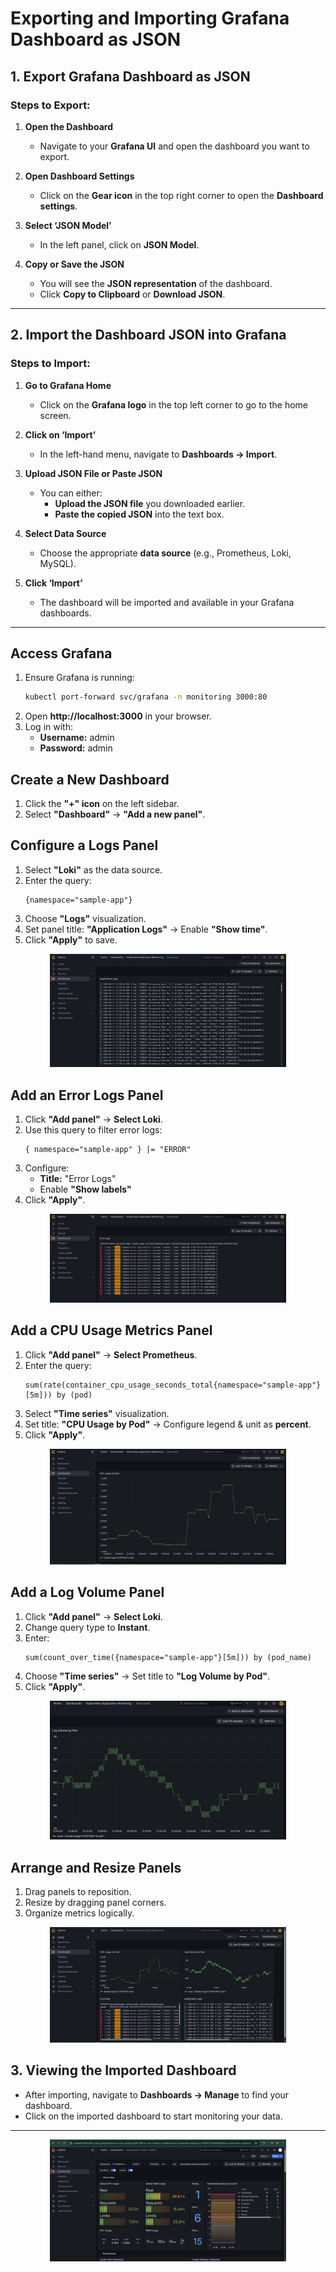 # Exporting and Importing Grafana Dashboard as JSON  

## 1. Export Grafana Dashboard as JSON  

### Steps to Export:  
1. **Open the Dashboard**  
   - Navigate to your **Grafana UI** and open the dashboard you want to export.  

2. **Open Dashboard Settings**  
   - Click on the **Gear icon** in the top right corner to open the **Dashboard settings**.

3. **Select ‘JSON Model’**  
   - In the left panel, click on **JSON Model**.

4. **Copy or Save the JSON**  
   - You will see the **JSON representation** of the dashboard.  
   - Click **Copy to Clipboard** or **Download JSON**.

---

## 2. Import the Dashboard JSON into Grafana  

### Steps to Import:  
1. **Go to Grafana Home**  
   - Click on the **Grafana logo** in the top left corner to go to the home screen.

2. **Click on ‘Import’**  
   - In the left-hand menu, navigate to **Dashboards → Import**.

3. **Upload JSON File or Paste JSON**  
   - You can either:  
     - **Upload the JSON file** you downloaded earlier.  
     - **Paste the copied JSON** into the text box.

4. **Select Data Source**  
   - Choose the appropriate **data source** (e.g., Prometheus, Loki, MySQL).

5. **Click ‘Import’**  
   - The dashboard will be imported and available in your Grafana dashboards.

---

## Access Grafana
  1. Ensure Grafana is running:
     ```bash
     kubectl port-forward svc/grafana -n monitoring 3000:80
     ```
  2. Open **http://localhost:3000** in your browser.  
  3. Log in with:  
     - **Username:** admin  
     - **Password:** admin  
  
  ## Create a New Dashboard  
  1. Click the **"+" icon** on the left sidebar.  
  2. Select **"Dashboard"** → **"Add a new panel"**.  
  
  ## Configure a Logs Panel  
  1. Select **"Loki"** as the data source.  
  2. Enter the query:  
     ```
     {namespace="sample-app"}
     ```  
  3. Choose **"Logs"** visualization.  
  4. Set panel title: **"Application Logs"** → Enable **"Show time"**.  
  5. Click **"Apply"** to save.

<p align="center">
  <img src="../images/day-26/screenshot4.JPG" width="75%" alt="Image">
</p>
  
  ## Add an Error Logs Panel  
  1. Click **"Add panel"** → **Select Loki**.  
  2. Use this query to filter error logs:  
     ```
     { namespace="sample-app" } |= "ERROR"
     ```  
  3. Configure:  
     - **Title:** "Error Logs"  
     - Enable **"Show labels"**  
  4. Click **"Apply"**.

<p align="center">
  <img src="../images/day-26/screenshot3.JPG" width="75%" alt="Image">
</p>
  
  ## Add a CPU Usage Metrics Panel  
  1. Click **"Add panel"** → **Select Prometheus**.  
  2. Enter the query:  
     ```
     sum(rate(container_cpu_usage_seconds_total{namespace="sample-app"}[5m])) by (pod)
     ```  
  3. Select **"Time series"** visualization.  
  4. Set title: **"CPU Usage by Pod"** → Configure legend & unit as **percent**.  
  5. Click **"Apply"**.

<p align="center">
  <img src="../images/day-26/screenshot2.JPG" width="75%" alt="Image">
</p>
  
  ## Add a Log Volume Panel  
  1. Click **"Add panel"** → **Select Loki**.  
  2. Change query type to **Instant**.  
  3. Enter:  
     ```
     sum(count_over_time({namespace="sample-app"}[5m])) by (pod_name)
     ```  
  4. Choose **"Time series"** → Set title to **"Log Volume by Pod"**.  
  5. Click **"Apply"**.

<p align="center">
  <img src="../images/day-26/screenshot1.JPG" width="75%" alt="Image">
</p>
  
  ## Arrange and Resize Panels  
  1. Drag panels to reposition.  
  2. Resize by dragging panel corners.  
  3. Organize metrics logically.

<p align="center">
  <img src="../images/day-26/screenshot5.JPG" width="75%" alt="Image">
</p>

## 3. Viewing the Imported Dashboard  
- After importing, navigate to **Dashboards → Manage** to find your dashboard.  
- Click on the imported dashboard to start monitoring your data.

---

<p align="center">
  <img src="../images/day-27/screenshot1.JPG" width="75%" alt="Image">
</p>
